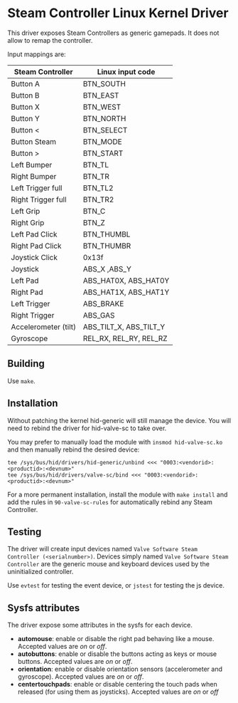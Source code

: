 Steam Controller Linux Kernel Driver
====================================

This driver exposes Steam Controllers as generic gamepads. It does not allow to remap the controller.

Input mappings are:

| Steam Controller     | Linux input code       |
| -------------------- | ---------------------- |
| Button A             | BTN_SOUTH              |
| Button B             | BTN_EAST               |
| Button X             | BTN_WEST               |
| Button Y             | BTN_NORTH              |
| Button <             | BTN_SELECT             |
| Button Steam         | BTN_MODE               |
| Button >             | BTN_START              |
| Left Bumper          | BTN_TL                 |
| Right Bumper         | BTN_TR                 |
| Left Trigger full    | BTN_TL2                |
| Right Trigger full   | BTN_TR2                |
| Left Grip            | BTN_C                  |
| Right Grip           | BTN_Z                  |
| Left Pad Click       | BTN_THUMBL             |
| Right Pad Click      | BTN_THUMBR             |
| Joystick Click       | 0x13f                  |
| Joystick             | ABS_X ,ABS_Y           |
| Left Pad             | ABS_HAT0X, ABS_HAT0Y   |
| Right Pad            | ABS_HAT1X, ABS_HAT1Y   |
| Left Trigger         | ABS_BRAKE              |
| Right Trigger        | ABS_GAS                |
| Accelerometer (tilt) | ABS_TILT_X, ABS_TILT_Y |
| Gyroscope            | REL_RX, REL_RY, REL_RZ |


Building
--------

Use `make`.


Installation
------------

Without patching the kernel hid-generic will still manage the device. You will need to rebind the driver for hid-valve-sc to take over.

You may prefer to manually load the module with `insmod hid-valve-sc.ko` and then manually rebind the desired device:

```
tee /sys/bus/hid/drivers/hid-generic/unbind <<< "0003:<vendorid>:<productid>:<devnum>"
tee /sys/bus/hid/drivers/valve-sc/bind <<< "0003:<vendorid>:<productid>:<devnum>"
```

For a more permanent installation, install the module with `make install` and add the rules in `90-valve-sc-rules` for automatically rebind any Steam Controller.


Testing
-------

The driver will create input devices named `Valve Software Steam Controller (<serialnumber>)`. Devices simply named `Valve Software Steam Controller` are the generic mouse and keyboard devices used by the uninitialized controller.

Use `evtest` for testing the event device, or `jstest` for testing the js device.


Sysfs attributes
----------------

The driver expose some attributes in the sysfs for each device.

 - **automouse**: enable or disable the right pad behaving like a mouse. Accepted values are *on* or *off*.
 - **autobuttons**: enable or disable the buttons acting as keys or mouse buttons. Accepted values are *on* or *off*.
 - **orientation**: enable or disable orientation sensors (accelerometer and gyroscope). Accepted values are *on* or *off*.
 - **centertouchpads**: enable or disable centering the touch pads when released (for using them as joysticks). Accepted values are *on* or *off*

